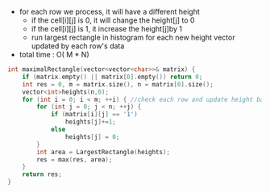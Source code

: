 - for each row we process, it will have a different height
    - if the cell[i][j] is 0, it will change the height[j] to 0
    - if the cell[i][j] is 1, it increase the height[j]by 1
    - run largest rectangle in histogram for each new height vector updated by each row's data
- total time : O( M * N)

```cpp
int maximalRectangle(vector<vector<char>>& matrix) {
    if (matrix.empty() || matrix[0].empty()) return 0;
    int res = 0, m = matrix.size(), n = matrix[0].size();
    vector<int>heights(n,0);
    for (int i = 0; i < m; ++i) { //check each row and update height based on its value 
        for (int j = 0; j < n; ++j) { 
            if (matrix[i][j] == '1')
                heights[j]+=1;
            else 
                heights[j] = 0;
        }
        int area = LargestRectangle(heights);
        res = max(res, area);
    }
    return res;
}
```
